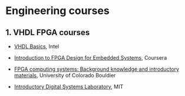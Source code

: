 # Engineering courses

## 1. VHDL FPGA courses

* [VHDL Basics](https://www.intel.com/content/www/us/en/programmable/support/training/course/ohdl1110.html), Intel

* [Introduction to FPGA Design for Embedded Systems](https://www.mooc-list.com/course/introduction-fpga-design-embedded-systems-coursera), Coursera

* [FPGA computing systems: Background knowledge and introductory materials](https://www.classcentral.com/course/coursera-fpga-computing-systems-background-knowledge-and-introductory-materials-10673), University of Colorado Bouldier

* [Introductory Digital Systems Laboratory](https://ocw.mit.edu/courses/electrical-engineering-and-computer-science/6-111-introductory-digital-systems-laboratory-spring-2006/), MIT
